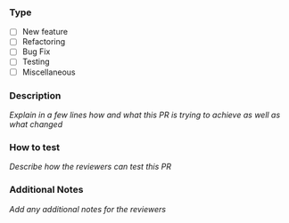 ### Type
- [ ] New feature
- [ ] Refactoring
- [ ] Bug Fix
- [ ] Testing
- [ ] Miscellaneous

### Description
_Explain in a few lines how and what this PR is trying to achieve as well as what changed_

### How to test
_Describe how the reviewers can test this PR_

### Additional Notes
_Add any additional notes for the reviewers_

